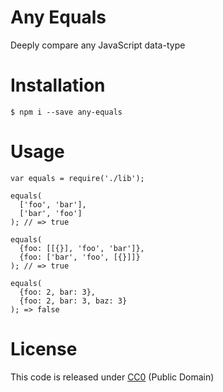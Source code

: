 # Any Equals

Deeply compare any JavaScript data-type

# Installation
```
$ npm i --save any-equals
```

# Usage
```
var equals = require('./lib');

equals(
  ['foo', 'bar'],
  ['bar', 'foo']
); // => true

equals(
  {foo: [[{}], 'foo', 'bar']},
  {foo: ['bar', 'foo', [{}]]}
); // => true

equals(
  {foo: 2, bar: 3},
  {foo: 2, bar: 3, baz: 3}
); => false
```

# License

This code is released under
[CC0](http://creativecommons.org/publicdomain/zero/1.0/) (Public Domain)
